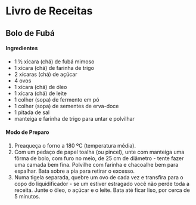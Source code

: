 # Livro de Receitas

## Bolo de Fubá 

#### Ingredientes

- 1 ½ xícara (chá) de fubá mimoso
- 1 xícara (chá) de farinha de trigo
- 2 xícaras (chá) de açúcar
- 4 ovos
- 1 xícara (chá) de óleo
- 1 xícara (chá) de leite
- 1 colher (sopa) de fermento em pó
- 1 colher (sopa) de sementes de erva-doce
- 1 pitada de sal
- manteiga e farinha de trigo para untar e polvilhar

#### Modo de Preparo

1. Preaqueça o forno a 180 ºC (temperatura média). 
2. Com um pedaço de papel toalha (ou pincel), unte com manteiga uma fôrma de bolo, com furo no meio, de 25 cm de diâmetro - tente fazer uma camada bem fina. Polvilhe com farinha e chacoalhe bem para espalhar. Bata sobre a pia para retirar o excesso. 
3. Numa tigela separada, quebre um ovo de cada vez e transfira para o copo do liquidificador - se um estiver estragado você não perde toda a receita. Junte o óleo, o açúcar e o leite. Bata até ficar liso, por cerca de 5 minutos. 



